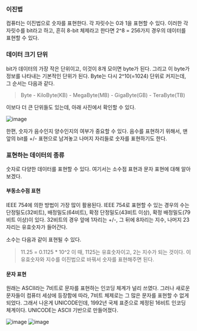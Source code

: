 ### 이진법
컴퓨터는 이진법으로 숫자를 표현한다. 각 자릿수는 0과 1을 표현할 수 있다. 이러한 각 자릿수를 bit라고 하고, 흔히 8-bit 체제라고 한다면 2^8 = 256가지 경우의 데이터를 표현할 수 있다.

### 데이터 크기 단위
bit가 데이터의 가장 작은 단위이고, 이것이 8개 모이면 byte가 된다. 그리고 이 byte가 정보를 나타내는 기본적인 단위가 된다.
Byte는 다시 2^10(=1024) 단위로 커지는데, 그 순서는 다음과 같다.

>Byte - KiloByte(KB) - MegaByte(MB) - GigaByte(GB) - TeraByte(TB)

이보다 더 큰 단위들도 있는데, 아래 사진에서 확인할 수 있다.

![image](https://user-images.githubusercontent.com/88834958/132682141-7cf01d8c-dd05-4650-9a23-22ab9cfe6e3f.png)

한편, 숫자가 음수인지 양수인지의 여부가 중요할 수 있다. 음수를 표현하기 위해서, 맨 앞의 bit를 +/- 표현으로 남겨놓고 나머지 자리들로 숫자를 표현하기도 한다.

### 표현하는 데이터의 종류
숫자로 다양한 데이터를 표현할 수 있다. 여기서는 소수점 표현과 문자 표현에 대해 알아보겠다.

#### 부동소수점 표현
IEEE 754에 의한 방법이 가장 많이 활용된다. IEEE 754로 표현할 수 있는 경우의 수는 단정밀도(32비트), 배정밀도(64비트), 확정 단정밀도(43비트 이상), 확정 배정밀도(79비트 이상)이 있다.
32비트의 경우 앞에 1자리는 +/-, 그 뒤에 8자리는 지수, 나머지 23자리는 유효숫자가 들어간다.

소수는 다음과 같이 표현될 수 있다.
>11.25 = 0.1125 * 10^2
이 때, 1125는 유효숫자이고, 2는 지수가 되는 것이다. 이 유효숫자와 지수를 이진법으로 바꿔서 숫자를 표현해주면 된다.

#### 문자 표현
원래는 ASCII라는 7비트로 문자를 표현하는 인코딩 체계가 널리 쓰였다. 그러나 새로운 문자들이 컴퓨터 세상에 등장함에 따라, 7비트 체제로는 그 많은 문자를 표현할 수 없게 되었다.
그래서 나온게 UNICODE인데, 1992년 국제 표준으로 제정된 16비트 인코딩 체계이다. UNICODE는 ASCII 기반으로 만들어졌다.

![image](https://user-images.githubusercontent.com/88834958/132684731-b0472c1d-7436-4ca6-8796-33c9e5a975aa.png)
![image](https://user-images.githubusercontent.com/88834958/132684915-a2454d70-b653-4c17-96d1-56700de8482c.png)





